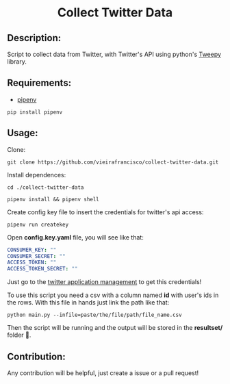 <h1 align="center">Collect Twitter Data</h1>

## Description:
Script to collect data from Twitter, with Twitter's API using python's [Tweepy](https://www.tweepy.org/) library.

## Requirements:

* [pipenv](https://pipenv.readthedocs.io/en/latest/)

```console
pip install pipenv
```

## Usage:

Clone:

```console
git clone https://github.com/vieirafrancisco/collect-twitter-data.git
```

Install dependences:

```console
cd ./collect-twitter-data

pipenv install && pipenv shell
```

Create config key file to insert the credentials for twitter's api access:

```console
pipenv run createkey
```

Open **config.key.yaml** file, you will see like that:

```yaml
CONSUMER_KEY: ""
CONSUMER_SECRET: ""
ACCESS_TOKEN: ""
ACCESS_TOKEN_SECRET: ""
```

Just go to the [twitter application management](https://developer.twitter.com/en/apps) to get this credentials!

To use this script you need a csv with a column named **id** with user's ids in the rows. With this file in hands just link the path like that:

```console
python main.py --infile=paste/the/file/path/file_name.csv
```

Then the script will be running and the output will be stored in the **resultset/** folder :tada:.

## Contribution:
Any contribution will be helpful, just create a issue or a pull request!

